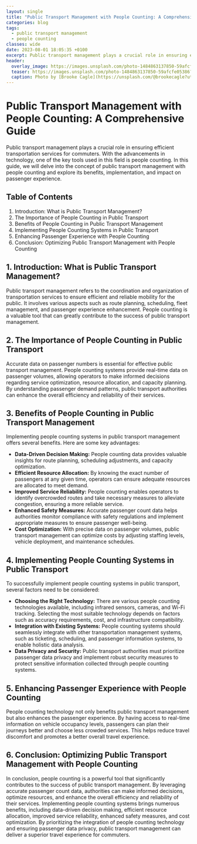 ```yaml
---
layout: single
title: "Public Transport Management with People Counting: A Comprehensive Guide"
categories: blog
tags:
  - public transport management
  - people counting
classes: wide
date: 2023-08-01 18:05:35 +0100
excerpt: Public transport management plays a crucial role in ensuring efficient transportation services for commuters.
header:
  overlay_image: https://images.unsplash.com/photo-1484863137850-59afcfe05386?crop=entropy&cs=tinysrgb&fit=max&fm=jpg&ixid=M3w0Nzk0ODB8MHwxfHNlYXJjaHwyfHxwdWJsaWMlMjB0cmFuc3BvcnQlMjBtYW5hZ2VtZW50JTJDJTIwcGVvcGxlJTIwY291bnRpbmd8ZW58MHwwfHx8MTY5MDkwNTkyNXww&ixlib=rb-4.0.3&q=80&w=1080
  teaser: https://images.unsplash.com/photo-1484863137850-59afcfe05386?crop=entropy&cs=tinysrgb&fit=max&fm=jpg&ixid=M3w0Nzk0ODB8MHwxfHNlYXJjaHwyfHxwdWJsaWMlMjB0cmFuc3BvcnQlMjBtYW5hZ2VtZW50JTJDJTIwcGVvcGxlJTIwY291bnRpbmd8ZW58MHwwfHx8MTY5MDkwNTkyNXww&ixlib=rb-4.0.3&q=80&w=400
  caption: Photo by [Brooke Cagle](https://unsplash.com/@brookecagle?utm_source=peoplecounter&utm_medium=referral) on [Unsplash](https://unsplash.com/?utm_source=peoplecounter&utm_medium=referral)
---
```


# Public Transport Management with People Counting: A Comprehensive Guide

Public transport management plays a crucial role in ensuring efficient transportation services for commuters. With the advancements in technology, one of the key tools used in this field is people counting. In this guide, we will delve into the concept of public transport management with people counting and explore its benefits, implementation, and impact on passenger experience.

## Table of Contents
1. Introduction: What is Public Transport Management?
2. The Importance of People Counting in Public Transport
3. Benefits of People Counting in Public Transport Management
4. Implementing People Counting Systems in Public Transport
5. Enhancing Passenger Experience with People Counting
6. Conclusion: Optimizing Public Transport Management with People Counting

## 1. Introduction: What is Public Transport Management?

Public transport management refers to the coordination and organization of transportation services to ensure efficient and reliable mobility for the public. It involves various aspects such as route planning, scheduling, fleet management, and passenger experience enhancement. People counting is a valuable tool that can greatly contribute to the success of public transport management.

## 2. The Importance of People Counting in Public Transport

Accurate data on passenger numbers is essential for effective public transport management. People counting systems provide real-time data on passenger volumes, allowing operators to make informed decisions regarding service optimization, resource allocation, and capacity planning. By understanding passenger demand patterns, public transport authorities can enhance the overall efficiency and reliability of their services.

## 3. Benefits of People Counting in Public Transport Management

Implementing people counting systems in public transport management offers several benefits. Here are some key advantages:

- **Data-Driven Decision Making:** People counting data provides valuable insights for route planning, scheduling adjustments, and capacity optimization.
- **Efficient Resource Allocation:** By knowing the exact number of passengers at any given time, operators can ensure adequate resources are allocated to meet demand.
- **Improved Service Reliability:** People counting enables operators to identify overcrowded routes and take necessary measures to alleviate congestion, ensuring a more reliable service.
- **Enhanced Safety Measures:** Accurate passenger count data helps authorities monitor compliance with safety regulations and implement appropriate measures to ensure passenger well-being.
- **Cost Optimization:** With precise data on passenger volumes, public transport management can optimize costs by adjusting staffing levels, vehicle deployment, and maintenance schedules.

## 4. Implementing People Counting Systems in Public Transport

To successfully implement people counting systems in public transport, several factors need to be considered:

- **Choosing the Right Technology:** There are various people counting technologies available, including infrared sensors, cameras, and Wi-Fi tracking. Selecting the most suitable technology depends on factors such as accuracy requirements, cost, and infrastructure compatibility.
- **Integration with Existing Systems:** People counting systems should seamlessly integrate with other transportation management systems, such as ticketing, scheduling, and passenger information systems, to enable holistic data analysis.
- **Data Privacy and Security:** Public transport authorities must prioritize passenger data privacy and implement robust security measures to protect sensitive information collected through people counting systems.

## 5. Enhancing Passenger Experience with People Counting

People counting technology not only benefits public transport management but also enhances the passenger experience. By having access to real-time information on vehicle occupancy levels, passengers can plan their journeys better and choose less crowded services. This helps reduce travel discomfort and promotes a better overall travel experience.

## 6. Conclusion: Optimizing Public Transport Management with People Counting

In conclusion, people counting is a powerful tool that significantly contributes to the success of public transport management. By leveraging accurate passenger count data, authorities can make informed decisions, optimize resources, and enhance the overall efficiency and reliability of their services. Implementing people counting systems brings numerous benefits, including data-driven decision making, efficient resource allocation, improved service reliability, enhanced safety measures, and cost optimization. By prioritizing the integration of people counting technology and ensuring passenger data privacy, public transport management can deliver a superior travel experience for commuters.